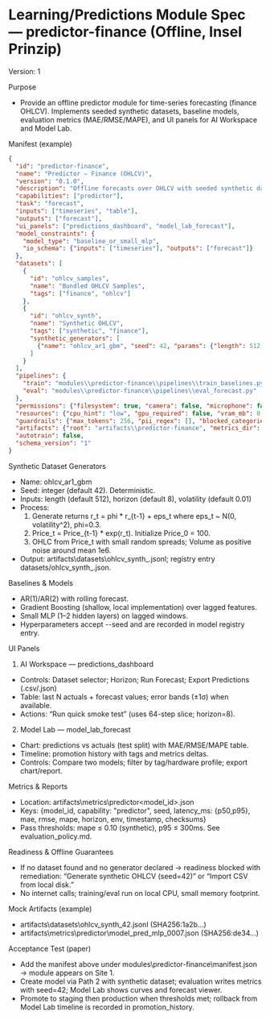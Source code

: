 # Learning/Predictions Module Spec — predictor-finance (Offline, Insel Prinzip)

Version: 1

Purpose
- Provide an offline predictor module for time-series forecasting (finance OHLCV). Implements seeded synthetic datasets, baseline models, evaluation metrics (MAE/RMSE/MAPE), and UI panels for AI Workspace and Model Lab.

Manifest (example)
```json
{
  "id": "predictor-finance",
  "name": "Predictor — Finance (OHLCV)",
  "version": "0.1.0",
  "description": "Offline forecasts over OHLCV with seeded synthetic data and small baselines.",
  "capabilities": ["predictor"],
  "task": "forecast",
  "inputs": ["timeseries", "table"],
  "outputs": ["forecast"],
  "ui_panels": ["predictions_dashboard", "model_lab_forecast"],
  "model_constraints": {
    "model_type": "baseline_or_small_mlp",
    "io_schema": {"inputs": ["timeseries"], "outputs": ["forecast"]}
  },
  "datasets": [
    {
      "id": "ohlcv_samples",
      "name": "Bundled OHLCV Samples",
      "tags": ["finance", "ohlcv"]
    },
    {
      "id": "ohlcv_synth",
      "name": "Synthetic OHLCV",
      "tags": ["synthetic", "finance"],
      "synthetic_generators": [
        {"name": "ohlcv_ar1_gbm", "seed": 42, "params": {"length": 512, "horizon": 8, "volatility": 0.01}}
      ]
    }
  ],
  "pipelines": {
    "train": "modules\\predictor-finance\\pipelines\\train_baselines.py",
    "eval": "modules\\predictor-finance\\pipelines\\eval_forecast.py"
  },
  "permissions": {"filesystem": true, "camera": false, "microphone": false},
  "resources": {"cpu_hint": "low", "gpu_required": false, "vram_mb": 0, "ram_mb": 512},
  "guardrails": {"max_tokens": 256, "pii_regex": [], "blocked_categories": [], "allowed_file_types": [".csv", ".json"]},
  "artifacts": {"root": "artifacts\\predictor-finance", "metrics_dir": "artifacts\\metrics\\predictor"},
  "autotrain": false,
  "schema_version": "1"
}
```

Synthetic Dataset Generators
- Name: ohlcv_ar1_gbm
- Seed: integer (default 42). Deterministic.
- Inputs: length (default 512), horizon (default 8), volatility (default 0.01)
- Process:
  1) Generate returns r_t = phi * r_{t-1} + eps_t where eps_t ~ N(0, volatility^2), phi=0.3.
  2) Price_t = Price_{t-1} * exp(r_t). Initialize Price_0 = 100.
  3) OHLC from Price_t with small random spreads; Volume as positive noise around mean 1e6.
- Output: artifacts\datasets\ohlcv_synth_<seed>.jsonl; registry entry datasets/ohlcv_synth_<seed>.json.

Baselines & Models
- AR(1)/AR(2) with rolling forecast.
- Gradient Boosting (shallow, local implementation) over lagged features.
- Small MLP (1–2 hidden layers) on lagged windows.
- Hyperparameters accept --seed and are recorded in model registry entry.

UI Panels
1) AI Workspace — predictions_dashboard
- Controls: Dataset selector; Horizon; Run Forecast; Export Predictions (.csv/.json)
- Table: last N actuals + forecast values; error bands (±1σ) when available.
- Actions: “Run quick smoke test” (uses 64-step slice; horizon=8).

2) Model Lab — model_lab_forecast
- Chart: predictions vs actuals (test split) with MAE/RMSE/MAPE table.
- Timeline: promotion history with tags and metrics deltas.
- Controls: Compare two models; filter by tag/hardware profile; export chart/report.

Metrics & Reports
- Location: artifacts\metrics\predictor\<model_id>.json
- Keys: {model_id, capability: "predictor", seed, latency_ms: {p50,p95}, mae, rmse, mape, horizon, env, timestamp, checksums}
- Pass thresholds: mape ≤ 0.10 (synthetic), p95 ≤ 300ms. See evaluation_policy.md.

Readiness & Offline Guarantees
- If no dataset found and no generator declared → readiness blocked with remediation: “Generate synthetic OHLCV (seed=42)” or “Import CSV from local disk.”
- No internet calls; training/eval run on local CPU, small memory footprint.

Mock Artifacts (example)
- artifacts\datasets\ohlcv_synth_42.jsonl (SHA256:1a2b...)
- artifacts\metrics\predictor\model_pred_mlp_0007.json (SHA256:de34...)

Acceptance Test (paper)
- Add the manifest above under modules\predictor-finance\manifest.json → module appears on Site 1.
- Create model via Path 2 with synthetic dataset; evaluation writes metrics with seed=42; Model Lab shows curves and forecast viewer.
- Promote to staging then production when thresholds met; rollback from Model Lab timeline is recorded in promotion_history.
